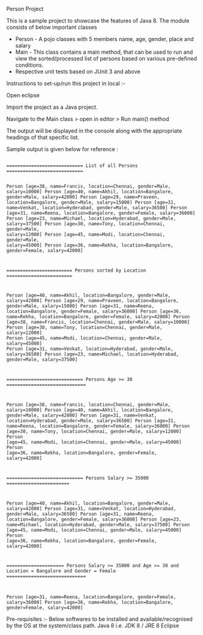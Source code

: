 Person Project

This is a sample project to showcase the features of Java 8. The module consists of below important classes

* Person - A pojo classes with 5 members name, age, gender, place and salary
* Main - This class contains a main method, that can be used to run and view the sorted/processed list of persons based on various pre-defined conditions.
* Respective unit tests based on JUnit 3 and above 


Instructions to set-up/run this project in local :-

Open eclipse

Import the project as a Java project.

Navigate to the Main class > open in editor > Run main() method

The output will be displayed in the console along with the appropriate headings of that specific list.

Sample output is given below for reference :

<code>
============================ List of all Persons ============================

Person [age=38, name=Francis, location=Chennai, gender=Male, salary=10000]
Person [age=40, name=Akhil, location=Bangalore, gender=Male, salary=42000]
Person [age=29, name=Praveen, location=Bangalore, gender=Male, salary=15000]
Person [age=31, name=Venkat, location=Hyderabad, gender=Male, salary=36500]
Person [age=31, name=Reena, location=Bangalore, gender=Female, salary=36000]
Person [age=23, name=Michael, location=Hyderabad, gender=Male, salary=37500]
Person [age=30, name=Tony, location=Chennai, gender=Male, salary=12000]
Person [age=45, name=Modi, location=Chennai, gender=Male, salary=45000]
Person [age=36, name=Rekha, location=Bangalore, gender=Female, salary=42000]


======================== Persons sorted by Location ========================

Person [age=40, name=Akhil, location=Bangalore, gender=Male, salary=42000]
Person [age=29, name=Praveen, location=Bangalore, gender=Male, salary=15000]
Person [age=31, name=Reena, location=Bangalore, gender=Female, salary=36000]
Person [age=36, name=Rekha, location=Bangalore, gender=Female, salary=42000]
Person [age=38, name=Francis, location=Chennai, gender=Male, salary=10000]
Person [age=30, name=Tony, location=Chennai, gender=Male, salary=12000]
Person [age=45, name=Modi, location=Chennai, gender=Male, salary=45000]
Person [age=31, name=Venkat, location=Hyderabad, gender=Male, salary=36500]
Person [age=23, name=Michael, location=Hyderabad, gender=Male, salary=37500]

============================ Persons Age >= 30 =============================

Person [age=38, name=Francis, location=Chennai, gender=Male, salary=10000]
Person [age=40, name=Akhil, location=Bangalore, gender=Male, salary=42000]
Person [age=31, name=Venkat, location=Hyderabad, gender=Male, salary=36500]
Person [age=31, name=Reena, location=Bangalore, gender=Female, salary=36000]
Person [age=30, name=Tony, location=Chennai, gender=Male, salary=12000]
Person [age=45, name=Modi, location=Chennai, gender=Male, salary=45000]
Person [age=36, name=Rekha, location=Bangalore, gender=Female, salary=42000]

============================ Persons Salary >= 35000 =======================

Person [age=40, name=Akhil, location=Bangalore, gender=Male, salary=42000]
Person [age=31, name=Venkat, location=Hyderabad, gender=Male, salary=36500]
Person [age=31, name=Reena, location=Bangalore, gender=Female, salary=36000]
Person [age=23, name=Michael, location=Hyderabad, gender=Male, salary=37500]
Person [age=45, name=Modi, location=Chennai, gender=Male, salary=45000]
Person [age=36, name=Rekha, location=Bangalore, gender=Female, salary=42000]

===================== Persons Salary >= 35000 and Age >= 30
 and Location = Bangalore and Gender = Female =============================

Person [age=31, name=Reena, location=Bangalore, gender=Female, salary=36000]
Person [age=36, name=Rekha, location=Bangalore, gender=Female, salary=42000]
</code>


Pre-requisites :-
Below softwares to be installed and available/recognised by the OS at the system/class path.
Java 8 i.e. JDK 8 / JRE 8
Eclipse